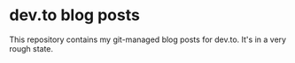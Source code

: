 # dev.to blog posts

This repository contains my git-managed blog posts for dev.to. It's in a very rough state.